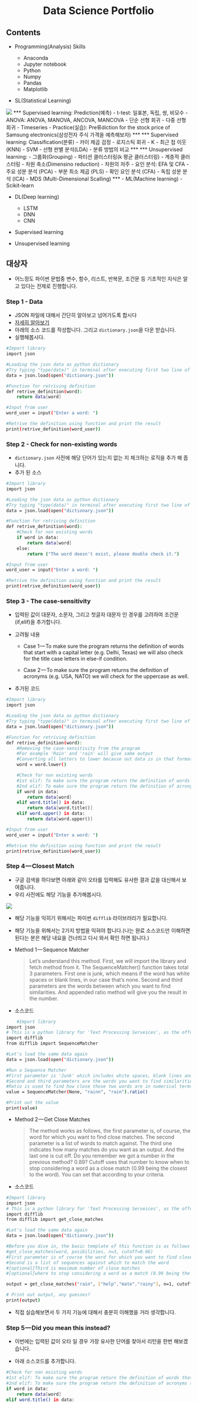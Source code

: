 

<h1 align="center">
  <br>
  <img src="https://user-images.githubusercontent.com/43984584/73836988-d4ecde00-4853-11ea-97d8-6089b597b0f1.png" alt="" width=""></a>
  <br>
  
  <br>
</h1>

<h1 align="center">Data Science Portfolio
</p>

## Contents
- Programming(Analysis) Skills
    - Anaconda
    - Jupyter notebook
    - Python
    - Numpy
    - Pandas
    - Matplotlib

- SL(Statistical Learning)
<img src="https://user-images.githubusercontent.com/43984584/73838510-2ea2d780-4857-11ea-9c3b-74808de00b22.png">
*** 
    Supervised learning: Prediction(예측)
    - t-test: 일표본, 독립, 쌍, 비모수
    - ANOVA: ANOVA, MANOVA, ANCOVA, MANCOVA
    - 단순 선형 회귀
    - 다중 선형 회귀
    - Timeseries 
        - Practice(실습): Pre류diction for the stock price of Samsung electronics(삼성전자 주식 가격을 예측해보자)
*** 
*** 
    Supervised learning: Classification(분류)
    - 카이 제곱 검정
    - 로지스틱 회귀
    - K - 최근 접 이웃(KNN)
    - SVM
    - 선형 판별 분석(LDA)
    - 분류 방법의 비교 
*** 
*** 
    Unsupervised learning: 
    - 그룹화(Grouping)
    - 파티션 클러스터링(k 평균 클러스터링)
    - 계층적 클러스터링
    - 차원 축소(Dimensino reduction)
        - 차원의 저주
        - 요인 분석: EFA 및 CFA
    - 주요 성분 분석 (PCA)
    - 부분 최소 제곱 (PLS)
    - 확인 요인 분석 (CFA)
    - 독립 성분 분석 (ICA)
    - MDS (Multi-Dimensional Scalling)
*** 
- ML(Machine learning)
    - Scikit-learn
    
- DL(Deep learning)
    - LSTM
    - DNN
    - CNN
    
- Supervised learning 
- Unsupervised learning

## 대상자

- 어느정도 파이썬 문법중 변수, 함수, 리스트, 반복문, 조건문 등 기초적인 지식은 알고 있다는 전제로 진행합니다.

### Step 1 - Data

- JSON 파일에 대해서 간단히 알아보고 넘어가도록 합시다
- [자세히 알아보기](https://developers.squarespace.com/what-is-json/)
- 아래의 소스 코드를 작성합니다. 그리고 `dictionary.json`을 다운 받습니다.
- 실행해봅시다.

```bash
#Import library
import json

#Loading the json data as python dictionary
#Try typing "type(data)" in terminal after executing first two line of this snippet
data = json.load(open("dictionary.json"))

#Function for retriving definition
def retrive_definition(word):
    return data[word]

#Input from user
word_user = input("Enter a word: ")

#Retrive the definition using function and print the result
print(retrive_definition(word_user))
```

### Step 2 - Check for non-existing words

- `dictionary.json` 사전에 해당 단어가 있는지 없는 지 체크하는 로직을 추가 해 줍니다.
- 추가 된 소스

```bash
#Import library
import json

#Loading the json data as python dictionary
#Try typing "type(data)" in terminal after executing first two line of this snippet
data = json.load(open("dictionary.json"))

#Function for retriving definition
def retrive_definition(word):
    #Check for non existing words
    if word in data:
        return data[word]
    else:
        return ("The word doesn't exist, please double check it.")

#Input from user
word_user = input("Enter a word: ")

#Retrive the definition using function and print the result
print(retrive_definition(word_user))
```

### Step 3 - The case-sensitivity

- 입력된 값이 대문자, 소문자, 그리고 첫글자 대문자 인 경우를 고려하여 조건문(if,elif)을 추가합니다.

- 고려될 내용

  - Case 1 — To make sure the program returns the definition of words that start with a capital letter (e.g. Delhi, Texas) we will also check for the title case letters in else-if condition.

  - Case 2 — To make sure the program returns the definition of acronyms (e.g. USA, NATO) we will check for the uppercase as well.

- 추가된 코드

```bash
#Import library
import json

#Loading the json data as python dictionary
#Try typing "type(data)" in terminal after executing first two line of this snippet
data = json.load(open("dictionary.json"))

#Function for retriving definition
def retrive_definition(word):
    #Removing the case-sensitivity from the program
    #For example 'Rain' and 'rain' will give same output
    #Converting all letters to lower because out data is in that format
    word = word.lower()

    #Check for non existing words
    #1st elif: To make sure the program return the definition of words that start with a capital letter (e.g. Delhi, Texas)
    #2nd elif: To make sure the program return the definition of acronyms (e.g. USA, NATO)
    if word in data:
        return data[word]
    elif word.title() in data:
        return data[word.title()]
    elif word.upper() in data:
        return data[word.upper()]

#Input from user
word_user = input("Enter a word: ")

#Retrive the definition using function and print the result
print(retrive_definition(word_user))
```

### Step 4 — Closest Match

- 구글 검색을 하다보면 아래와 같이 오타를 입력해도 유사한 결과 값을 대신해서 보여줍니다.
- 우리 사전에도 해당 기능을 추가해봅시다.

<img src = "https://cdn-images-1.medium.com/max/2600/1*dLzW8P3sVDiMfna6XP1Gzg.png" width = "" height=""></img>

- 해당 기능을 익히기 위해서는 파이썬 `difflib` 라이브러리가 필요합니다.
- 해당 기능을 위해서는 2가지 방법을 익혀야 합니다.(나는 완료 소스코드만 이해하면 된다는 분은 해당 내요을 건너띄고 다시 와서 확인 하면 됩니다.)

- Method 1 — Sequence Matcher
  > Let’s understand this method. First, we will import the library and fetch method from it. The SequenceMatcher() function takes total 3 parameters. First one is junk, which means if the word has white spaces or blank lines, in our case that’s none. Second and third parameters are the words between which you want to find similarities. And appended ratio method will give you the result in the number.

* 소스코드

```bash
    #Import library
import json
# This is a python library for 'Text Processing Serveices', as the offcial site suggests.
import difflib
from difflib import SequenceMatcher

#Let's load the same data again
data = json.load(open("dictionary.json"))

#Run a Sequence Matcher
#First parameter is 'Junk' which includes white spaces, blank lines and so onself.
#Second and third parameters are the words you want to find similarities in-between.
#Ratio is used to find how close those two words are in numerical terms
value = SequenceMatcher(None, "rainn", "rain").ratio()

#Print out the value
print(value)
```

- Method 2 — Get Close Matches

  > The method works as follows, the first parameter is, of course, the word for which you want to find close matches. The second parameter is a list of words to match against. The third one indicates how many matches do you want as an output. And the last one is cut off. Do you remember we got a number in the previous method? 0.89? Cutoff uses that number to know when to stop considering a word as a close match (0.99 being the closest to the word). You can set that according to your criteria.

* 소스코드

```bash
#Import library
import json
# This is a python library for 'Text Processing Serveices', as the offcial site suggests.
import difflib
from difflib import get_close_matches

#Let's load the same data again
data = json.load(open("dictionary.json"))

#Before you dive in, the basic template of this function is as follows
#get_close_matches(word, posibilities, n=3, cutoff=0.66)
#First parameter is of course the word for which you want to find close matches
#Second is a list of sequences against which to match the word
#[optional]Third is maximum number of close matches
#[optional]where to stop considering a word as a match (0.99 being the closest to word while 0.0 being otherwise)

output = get_close_matches("rain", ["help","mate","rainy"], n=1, cutoff = 0.75)

# Print out output, any guesses?
print(output)
```

- 직접 실습해보면서 두 가지 기능에 대해서 충분히 이해했을 거라 생각합니다.

### Step 5 — Did you mean this instead?

- 이번에는 입력된 값이 오타 일 경우 가장 유사한 단어를 찾아서 리턴을 한번 해보겠습니다.

- 아래 소스코드를 추가합니다.

```bash
#Check for non existing words
#1st elif: To make sure the program return the definition of words that start with a capital letter (e.g. Delhi, Texas)
#2nd elif: To make sure the program return the definition of acronyms (e.g. USA, NATO)
if word in data:
    return data[word]
elif word.title() in data:
    return data[word.title()]
elif word.upper() in data:
    return data[word.upper()]
#3rd elif: To find a similar word
#-- len > 0 because we can print only when the word has 1 or more close matches
#-- In the return statement, the last [0] represents the first element from the list of close matches
elif len(get_close_matches(word, data.keys())) > 0:
    return ("Did you mean %s instead?" % get_close_matches(word, data.keys())[0])
```

### Step 6 — Retrieving the definition

- 마지막으로 오타가 발생했을 때 가장 유사 단어를 찾아 준 다음 Y or N를 질문한 뒤에 로직을 처리 합니다.
- 아래의 소스 코드를 추가합니다.

```bash
elif len(get_close_matches(word, data.keys())) > 0:
    action = input("Did you mean %s instead? [y or n]: " % get_close_matches(word, data.keys())[0])
    #-- If the answers is yes, retrive definition of suggested word
    if (action == "y"):
        return data[get_close_matches(word, data.keys())[0]]
    elif (action == "n"):
        return ("The word doesn't exist, yet.")
    else:
        return ("We don't understand your entry. Apologies.")
```

### Step 7 — The Icing on the cake

- 마지막으로 여러 줄로 출력 되었던 단어의 정의를 한줄씩 잘라서 출력해보겠습니다.
- 소스코드

```bash
#Retrive the definition using function and print the result
output = retrive_definition(word_user)

#If a word has more than one definition, print them recursively
if type(output) == list:
    for item in output:
        print("-",item)
#For words having single definition
else:
    print("-",output)
```

## 최종 소스코드 - `dictionary.py`

```bash
# Import library
import json

# This is a python library for 'Text Processing Services', as the official site suggests.
# Loading the json data as python dictionary
from difflib import get_close_matches

# Loading the json data as python dictionary
# Try typing "type(data)" in terminal after executing first two line of this snippet
data = json.load(open("dictionary.json"))

# Function for retriving definition


def retrive_definition(word):

    # Removing the case-sensitivity from the program
    # For example 'Rain' and 'rain' will give same output
    # Converting all letters to lower because out data is in that format

    word = word.lower()

    # Check for non existing words
    # 1st elif: To make sure the program return the definition of words that start with a capital letter (e.g. Delhi, Texas)
    # 2nd elif: To make sure the program return the definition of acronyms (e.g. USA, NATO)
    # 3rd elif: To find a similar word
    # -- len > 0 because we can print only when the word has 1 or more close matches
    # -- In the return statement, the last [0] represents the first element from the list of close matches

    if word in data:
        return data[word]
    elif word.title() in data:
        return data[word.title()]
    elif word.upper() in data:
        return data[word.upper()]
    elif len(get_close_matches(word, data.keys())) > 0:
        action = input("Did you mean %s instead? [Y or N]: " % get_close_matches(
            word, data.keys())[0])

        if (action == "Y"):
            return data[get_close_matches(word, data.keys())[0]]
        elif (action == "N"):
            return ("The word doesn't exist, yet")
        else:
            return ("We don't understand your entry. Apologies.")


# Input from user
word_user = input("Enter a word: ")

# Retrive the definition using function and print the result
output = retrive_definition(word_user)

# If a word has more than one definition, print them recursively
if type(output) == list:
    for item in output:
        print("-", item)

# For words having single definition
else:
    print("-", output)

```

## 기타

- 한글로 만들어진 단어사전으로 추가 실습을 해보면 유용한 기능으로 생각됩니다.
